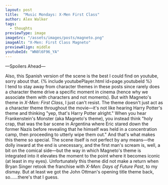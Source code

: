 ```yaml
---
layout: post
title:  "Music Mondays: X-Men First Class"
author: Alex Walker
tags:
  - thoughts
previewType: image
imageSrc: "/assets/images/posts/magneto.png"
imageAlt: "X-Men: First Class Magneto"
previewAlign: middle
youtubeId: "WN0l6F96_YA"
---
```

—Spoilers Ahead—

Also, this Spanish version of the scene is the best I could find on youtube, sorry about that.
{% include youtubePlayer.html id=page.youtubeId %}
<br>
I tend to stay away from character themes in these posts since rarely does a character theme drive a specific moment in cinema (hence why we associate them with characters and not moments). But with Magneto's theme in _X-Men: First Class_, I just can't resist. The theme doesn't just act as a character theme throughout the movie—it's not like hearing Harry Potter's theme and thinking "yep, that's Harry Potter alright." When you hear Frankenstein's Monster (aka Magneto's theme), you instead think "holy crap, that was the bar scene in Argentina where Eric stared down the former Nazis before revealing that he himself was held in a concentration camp, then proceeding to utterly wipe them out." And that's what makes this theme so special. The scene itself is not perfect by any means—the dolly inward at the end is unecessary, and the first man's scream is, well, a bit on the comical side—but the way in which Magneto's theme is integrated into it elevates the moment to the point where it becomes iconic (at least in my eyes). Unfortunately this theme did not make a return when Bryan Singer retook the franchise with _X-Men: Days of Future Past_, to my dismay. But at least we got the John Ottman's opening title theme back, so......there's that I guess.